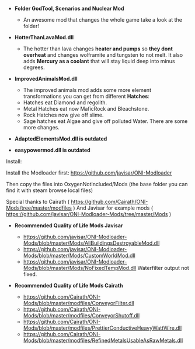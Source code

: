 - **Folder GodTool, Scenarios and Nuclear Mod**
    - An awesome mod that changes the whole game take a look at the folder!

- **HotterThanLavaMod.dll**

    - The hotter than lava changes **heater and pumps** so **they dont overheat** and changes wolframite and tungsten to not melt. It also adds **Mercury as a coolant** that will stay liquid deep into minus degrees. 


- **ImprovedAnimalsMod.dll**

    - The improved animals mod adds some more element transformations you can get from different **Hatches**: 
    - Hatches eat Diamond and regolith. 
    - Metal Hatches eat now MaficRock and Bleachstone. 
    - Rock Hatches now give off slime. 
    - Sage hatches eat Algae and give off polluted Water. There are some more changes.


- **AdaptedElementsMod.dll is outdated**
- **easypowermod.dll is outdated**

Install:

Install the Modloader first:
https://github.com/javisar/ONI-Modloader

Then copy the files into OxygenNotIncluded/Mods
(the base folder you can find it with steam browse local files)

Special thanks to Cairath ( https://github.com/Cairath/ONI-Mods/tree/master/modfiles )
And Javisar for example mods ( https://github.com/javisar/ONI-Modloader-Mods/tree/master/Mods )


- **Recommended Quality of Life Mods Javisar**
    - https://github.com/javisar/ONI-Modloader-Mods/blob/master/Mods/AllBuildingsDestroyableMod.dll
    - https://github.com/javisar/ONI-Modloader-Mods/blob/master/Mods/CustomWorldMod.dll
    - https://github.com/javisar/ONI-Modloader-Mods/blob/master/Mods/NoFixedTempMod.dll  Waterfilter output not fixed.


- **Recommended Quality of Life Mods Cairath**
    - https://github.com/Cairath/ONI-Mods/blob/master/modfiles/ConveyorFilter.dll
    - https://github.com/Cairath/ONI-Mods/blob/master/modfiles/ConveyorShutoff.dll
    - https://github.com/Cairath/ONI-Mods/blob/master/modfiles/PrettierConductiveHeavyWattWire.dll
    - https://github.com/Cairath/ONI-Mods/blob/master/modfiles/RefinedMetalsUsableAsRawMetals.dll
